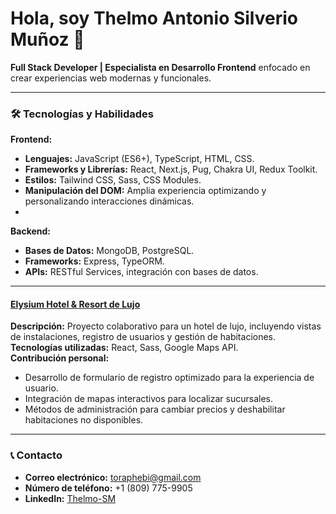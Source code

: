 # Hola, soy Thelmo Antonio Silverio Muñoz 👋

**Full Stack Developer | Especialista en Desarrollo Frontend** enfocado en crear experiencias web modernas y funcionales.

---

### 🛠️ Tecnologías y Habilidades  
**Frontend:**
- **Lenguajes:** JavaScript (ES6+), TypeScript, HTML, CSS.  
- **Frameworks y Librerías:** React, Next.js, Pug, Chakra UI, Redux Toolkit.
- **Estilos:** Tailwind CSS, Sass, CSS Modules.  
- **Manipulación del DOM:** Amplia experiencia optimizando y personalizando interacciones dinámicas.
- 
**Backend:**
- **Bases de Datos:** MongoDB, PostgreSQL.
- **Frameworks:** Express, TypeORM.
- **APIs:** RESTful Services, integración con bases de datos.    

---

#### [Elysium Hotel & Resort de Lujo](https://github.com/RGonzalezRebolledo/PFhenrypt21b)  
**Descripción:** Proyecto colaborativo para un hotel de lujo, incluyendo vistas de instalaciones, registro de usuarios y gestión de habitaciones.  
**Tecnologías utilizadas:** React, Sass, Google Maps API.  
**Contribución personal:**  
- Desarrollo de formulario de registro optimizado para la experiencia de usuario.  
- Integración de mapas interactivos para localizar sucursales.  
- Métodos de administración para cambiar precios y deshabilitar habitaciones no disponibles.

- ---

### 📞 Contacto  
- **Correo electrónico:** toraphebi@gmail.com  
- **Número de teléfono:** +1 (809) 775-9905  
- **LinkedIn:** [Thelmo-SM](https://www.linkedin.com/in/thelmo-sm/)  
